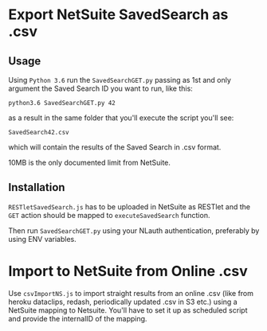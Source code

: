 # Export NetSuite SavedSearch as .csv

## Usage

Using `Python 3.6` run the `SavedSearchGET.py` passing as 1st and only argument the Saved Search ID you want to run, like this:

`python3.6 SavedSearchGET.py 42`

as a result in the same folder that you'll execute the script you'll see:

`SavedSearch42.csv` 

which will contain the results of the Saved Search in .csv format.

10MB is the only documented limit from NetSuite.

## Installation

`RESTletSavedSearch.js` has to be uploaded in NetSuite as RESTlet and the `GET` action should be mapped to `executeSavedSearch` function. 

Then run `SavedSearchGET.py` using your NLauth authentication, preferably by using ENV variables.



# Import to NetSuite from Online .csv

Use `csvImportNS.js` to import straight results from an online .csv (like from heroku dataclips, redash, periodically updated .csv in S3 etc.) using a NetSuite mapping to Netsuite. 
You'll have to set it up as scheduled script and provide the internalID of the mapping. 


